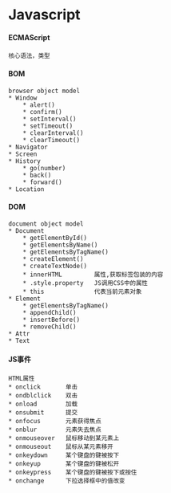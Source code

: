 # Javascript #
#### ECMAScript ####
	核心语法，类型
#### BOM ####
	browser object model
	* Window
		* alert()
		* confirm()
		* setInterval()
		* setTimeout()
		* clearInterval()
		* clearTimeout()
	* Navigator
	* Screen
	* History
		* go(number)
		* back()
		* forward()
	* Location
#### DOM  ####
	document object model
	* Document
		* getElementById()
		* getElementsByName()
		* getElementsByTagName()
		* createElement()
		* createTextNode()
		* innerHTML			属性,获取标签包装的内容
		* .style.property 	JS调用CSS中的属性
		* this				代表当前元素对象
	* Element
		* getElementsByTagName()
		* appendChild()
		* insertBefore()
		* removeChild()
	* Attr
	* Text
#### JS事件 ####
	HTML属性
	* onclick		单击
	* ondblclick    双击
	* onload		加载
	* onsubmit		提交
	* onfocus 		元素获得焦点
	* onblur		元素失去焦点
	* onmouseover	鼠标移动到某元素上
	* onmouseout	鼠标从某元素移开
	* onkeydown		某个键盘的键被按下
	* onkeyup		某个键盘的键被松开
	* onkeypress	某个键盘的键被按下或按住
	* onchange		下拉选择框中的值改变
